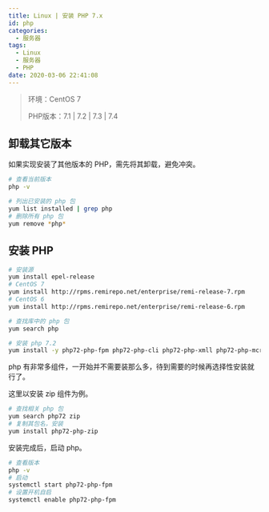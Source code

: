 ```yaml
---
title: Linux | 安装 PHP 7.x
id: php
categories:
  - 服务器
tags:
  - Linux
  - 服务器
  - PHP
date: 2020-03-06 22:41:08
---
```


> 环境：CentOS 7
>
> PHP版本：7.1 | 7.2 | 7.3 | 7.4

## 卸载其它版本

如果实现安装了其他版本的 PHP，需先将其卸载，避免冲突。

```bash
# 查看当前版本
php -v

# 列出已安装的 php 包
yum list installed | grep php
# 删除所有 php 包
yum remove *php*
```

## 安装 PHP

```bash
# 安装源
yum install epel-release
# CentOS 7
yum install http://rpms.remirepo.net/enterprise/remi-release-7.rpm
# CentOS 6
yum install http://rpms.remirepo.net/enterprise/remi-release-6.rpm

# 查找库中的 php 包
yum search php

# 安装 php 7.2
yum install -y php72-php-fpm php72-php-cli php72-php-xmll php72-php-mcrypt php72-php-mysqlnd php72-php-pdo
```

php 有非常多组件，一开始并不需要装那么多，待到需要的时候再选择性安装就行了。

这里以安装 zip 组件为例。

```bash
# 查找相关 php 包
yum search php72 zip
# 复制其包名，安装
yum install php72-php-zip
```

安装完成后，启动 php。

```bash
# 查看版本
php -v
# 启动
systemctl start php72-php-fpm
# 设置开机自启
systemctl enable php72-php-fpm
```